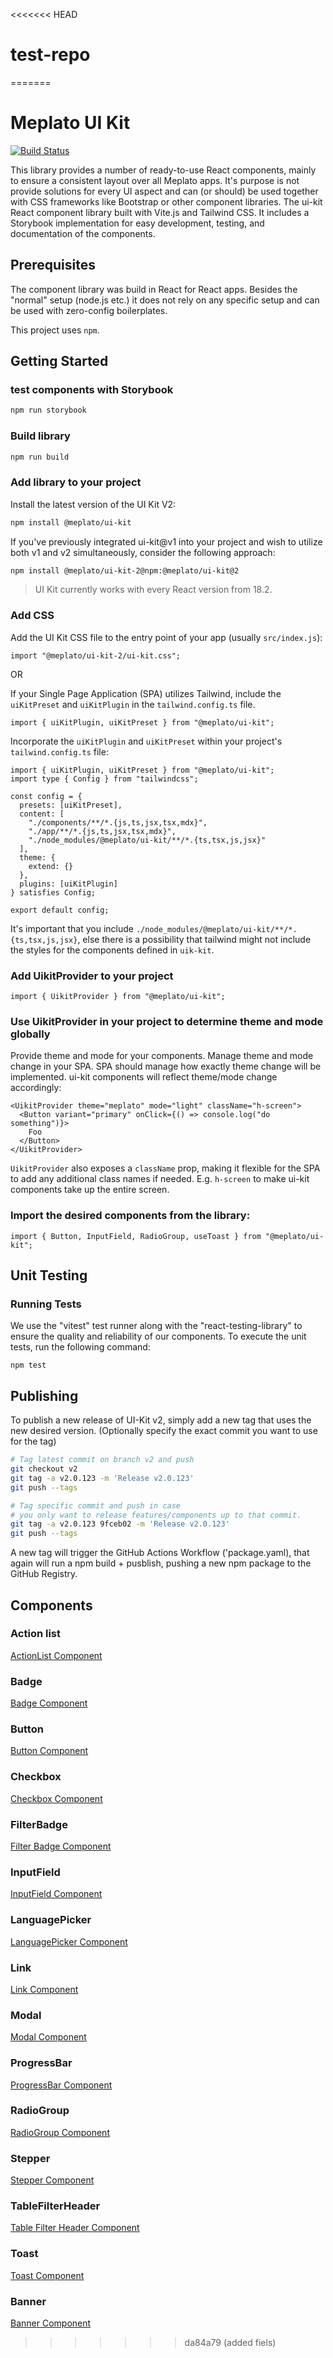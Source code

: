 <<<<<<< HEAD
# test-repo
=======
# Meplato UI Kit

[![Build Status](https://github.com/meplato/ui-kit/workflows/Test/badge.svg)](https://github.com/meplato/ui-kit/actions)

This library provides a number of ready-to-use React components, mainly to ensure a consistent layout over all Meplato apps. It's purpose is not provide solutions for every UI aspect and can (or should) be used together with CSS frameworks like Bootstrap or other component libraries.
The ui-kit React component library built with Vite.js and Tailwind CSS. It includes a Storybook implementation for easy development, testing, and documentation of the components.

## Prerequisites

The component library was build in React for React apps. Besides the "normal" setup (node.js etc.) it does not rely on any specific setup and can be used with zero-config boilerplates.

This project uses `npm`.

## Getting Started

### test components with Storybook

```sh
npm run storybook
```

### Build library

```sh
npm run build
```

### Add library to your project

Install the latest version of the UI Kit V2:

```sh
npm install @meplato/ui-kit
```

If you've previously integrated ui-kit@v1 into your project and wish to utilize both v1 and v2 simultaneously, consider the following approach:

```sh
npm install @meplato/ui-kit-2@npm:@meplato/ui-kit@2
```

> UI Kit currently works with every React version from 18.2.

### Add CSS

Add the UI Kit CSS file to the entry point of your app (usually `src/index.js`):

```tsx
import "@meplato/ui-kit-2/ui-kit.css";
```

OR

If your Single Page Application (SPA) utilizes Tailwind, include the `uiKitPreset` and `uiKitPlugin` in the `tailwind.config.ts` file.

```tsx
import { uiKitPlugin, uiKitPreset } from "@meplato/ui-kit";
```

Incorporate the `uiKitPlugin` and `uiKitPreset` within your project's `tailwind.config.ts` file:

```tsx
import { uiKitPlugin, uiKitPreset } from "@meplato/ui-kit";
import type { Config } from "tailwindcss";

const config = {
  presets: [uiKitPreset],
  content: [
    "./components/**/*.{js,ts,jsx,tsx,mdx}",
    "./app/**/*.{js,ts,jsx,tsx,mdx}",
    "./node_modules/@meplato/ui-kit/**/*.{ts,tsx,js,jsx}"
  ],
  theme: {
    extend: {}
  },
  plugins: [uiKitPlugin]
} satisfies Config;

export default config;
```

It's important that you include `./node_modules/@meplato/ui-kit/**/*.{ts,tsx,js,jsx}`, else there is a possibility that tailwind might not include the styles for the components defined in `uik-kit`.

### Add UikitProvider to your project

```tsx
import { UikitProvider } from "@meplato/ui-kit";
```

### Use UikitProvider in your project to determine theme and mode globally

Provide theme and mode for your components. Manage theme and mode change in your SPA.
SPA should manage how exactly theme change will be implemented. ui-kit components will reflect theme/mode change accordingly:

```tsx
<UikitProvider theme="meplato" mode="light" className="h-screen">
  <Button variant="primary" onClick={() => console.log("do something")}>
    Foo
  </Button>
</UikitProvider>
```

`UikitProvider` also exposes a `className` prop, making it flexible for the SPA to add any additional class names if needed. E.g. `h-screen` to make ui-kit components take up the entire screen.

### Import the desired components from the library:

```tsx
import { Button, InputField, RadioGroup, useToast } from "@meplato/ui-kit";
```

## Unit Testing

### Running Tests

We use the "vitest" test runner along with the "react-testing-library" to ensure the quality and reliability of our components.
To execute the unit tests, run the following command:

```tsx
npm test
```

## Publishing

To publish a new release of UI-Kit v2, simply add a new tag that uses the new desired version.
(Optionally specify the exact commit you want to use for the tag)

```sh
# Tag latest commit on branch v2 and push
git checkout v2
git tag -a v2.0.123 -m 'Release v2.0.123'
git push --tags

# Tag specific commit and push in case
# you only want to release features/components up to that commit.
git tag -a v2.0.123 9fceb02 -m 'Release v2.0.123'
git push --tags
```

A new tag will trigger the GitHub Actions Workflow ('package.yaml),
that again will run a npm build + pusblish, pushing a new npm package
to the GitHub Registry.

## Components

### Action list

[ActionList Component](./src/components/ActionList/README.md)

### Badge

[Badge Component](./src/components/Badge/README.md)

### Button

[Button Component](./src/components/Button/README.md)

### Checkbox

[Checkbox Component](./src/components/Checkbox/README.md)

### FilterBadge

[Filter Badge Component](./src/components/FilterBadge/README.md)

### InputField

[InputField Component](./src/components/InputField/README.md)

### LanguagePicker

[LanguagePicker Component](./src/components/LanguagePicker/README.md)

### Link

[Link Component](./src/components/Link/README.md)

### Modal

[Modal Component](./src/components/Modal/README.md)

### ProgressBar

[ProgressBar Component](./src/components/ProgressBar/README.md)

### RadioGroup

[RadioGroup Component](./src/components/RadioGroup/README.md)

### Stepper

[Stepper Component](./src/components/Stepper/README.md)

### TableFilterHeader

[Table Filter Header Component](./src/components/TableFilterHeader/README.md)

### Toast

[Toast Component](./src/components/Toast/README.md)

### Banner

[Banner Component](./src/components/Banner/README.md)
>>>>>>> da84a79 (added fiels)
